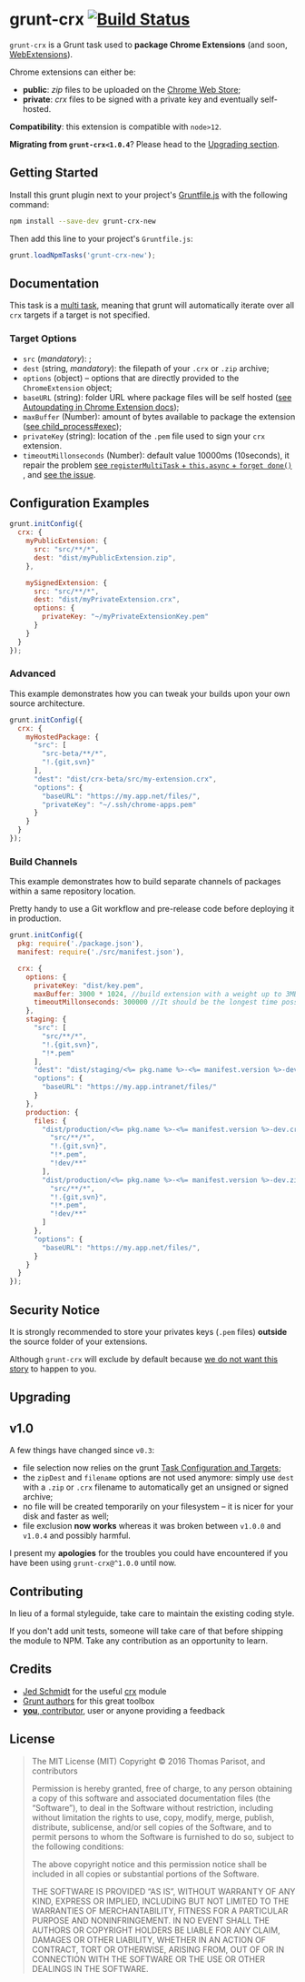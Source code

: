 # grunt-crx [![Build Status](https://secure.travis-ci.org/oncletom/grunt-crx.svg?branch=master)](http://travis-ci.org/oncletom/grunt-crx)

`grunt-crx` is a Grunt task used to **package Chrome Extensions** (and soon, [WebExtensions](https://developer.mozilla.org/en-US/Add-ons/WebExtensions)).

Chrome extensions can either be:

- **public**: *zip* files to be uploaded on the [Chrome Web Store](https://chrome.google.com/webstore/);
- **private**: *crx* files to be signed with a private key and eventually self-hosted.

**Compatibility**: this extension is compatible with `node>12`.

**Migrating from `grunt-crx<1.0.4`**? Please head to the [Upgrading section](#upgrading).

## Getting Started

Install this grunt plugin next to your project's [Gruntfile.js](http://gruntjs.com/sample-gruntfile) with the following command:

```bash
npm install --save-dev grunt-crx-new
```

Then add this line to your project's `Gruntfile.js`:

```javascript
grunt.loadNpmTasks('grunt-crx-new');
```

## Documentation

This task is a [multi task](http://gruntjs.com/creating-tasks#multi-tasks), meaning that grunt will automatically iterate over all `crx` targets if a target is not specified.

### Target Options

- `src` (*mandatory*): ;
- `dest` (string, *mandatory*): the filepath of your `.crx` or `.zip` archive;
- `options` (object) – options that are directly provided to the `ChromeExtension` object;
- `baseURL` (string): folder URL where package files will be self hosted ([see Autoupdating in Chrome Extension docs](https://developer.chrome.com/extensions/autoupdate));
- `maxBuffer` (Number): amount of bytes available to package the extension ([see child_process#exec](https://nodejs.org/docs/latest/api/child_process.html#child_process_child_process_exec_command_options_callback));
- `privateKey` (string): location of the `.pem` file used to sign your `crx` extension.
- `timeoutMillonseconds` (Number): default value 10000ms (10seconds), it repair the problem [see `registerMultiTask` + `this.async` + `forget done()`](https://gruntjs.com/frequently-asked-questions#why-doesn-t-my-asynchronous-task-complete) , and [see the issue](Issues.md).

## Configuration Examples

```js
grunt.initConfig({
  crx: {
    myPublicExtension: {
      src: "src/**/*",
      dest: "dist/myPublicExtension.zip",
    },

    mySignedExtension: {
      src: "src/**/*",
      dest: "dist/myPrivateExtension.crx",
      options: {
        privateKey: "~/myPrivateExtensionKey.pem"
      }
    }
  }
});
```

### Advanced

This example demonstrates how you can tweak your builds upon your own
source architecture.

```js
grunt.initConfig({
  crx: {
    myHostedPackage: {
      "src": [
        "src-beta/**/*",
        "!.{git,svn}"
      ],
      "dest": "dist/crx-beta/src/my-extension.crx",
      "options": {
        "baseURL": "https://my.app.net/files/",
        "privateKey": "~/.ssh/chrome-apps.pem"
      }
    }
  }
});
```

### Build Channels

This example demonstrates how to build separate channels of packages
within a same repository location.

Pretty handy to use a Git workflow and pre-release code before deploying it
in production.

```js
grunt.initConfig({
  pkg: require('./package.json'),
  manifest: require('./src/manifest.json'),

  crx: {
    options: {
      privateKey: "dist/key.pem",
      maxBuffer: 3000 * 1024, //build extension with a weight up to 3MB
      timeoutMillonseconds: 300000 //It should be the longest time possible, but not too short (must be longer than the task execution time)."
    },
    staging: {
      "src": [
        "src/**/*",
        "!.{git,svn}",
        "!*.pem"
      ],
      "dest": "dist/staging/<%= pkg.name %>-<%= manifest.version %>-dev.crx",
      "options": {
        "baseURL": "https://my.app.intranet/files/"
      }
    },
    production: {
      files: {
        "dist/production/<%= pkg.name %>-<%= manifest.version %>-dev.crx": [
          "src/**/*",
          "!.{git,svn}",
          "!*.pem",
          "!dev/**"
        ],
        "dist/production/<%= pkg.name %>-<%= manifest.version %>-dev.zip": [
          "src/**/*",
          "!.{git,svn}",
          "!*.pem",
          "!dev/**"
        ]
      },
      "options": {
        "baseURL": "https://my.app.net/files/",
      }
    }
  }
});
```

## Security Notice

It is strongly recommended to store your privates keys (`.pem` files) **outside**
the source folder of your extensions.

Although `grunt-crx` will exclude by default because [we do not want this story](https://it.slashdot.org/story/12/05/24/1717219/yahoo-includes-private-key-in-source-file-for-axis-chrome-extension) to happen to you.

## Upgrading

## v1.0

A few things have changed since `v0.3`:

- file selection now relies on the grunt [Task Configuration and Targets](http://gruntjs.com/configuring-tasks#task-configuration-and-targets);
- the `zipDest` and `filename` options are not used anymore: simply use `dest` with a `.zip` or `.crx` filename to automatically get an unsigned or signed archive;
- no file will be created temporarily on your filesystem – it is nicer for your disk and faster as well;
- file exclusion **now works** whereas it was broken between `v1.0.0` and `v1.0.4` and possibly harmful.

I present my **apologies** for the troubles you could have encountered if you have been using `grunt-crx@^1.0.0` until now.

## Contributing

In lieu of a formal styleguide, take care to maintain the existing coding style.

If you don't add unit tests, someone will take care of that before shipping the module to NPM.
Take any contribution as an opportunity to learn.

## Credits

- [Jed Schmidt](http://jed.is/) for the useful [crx](https://npmjs.com/crx) module
- [Grunt authors](http://gruntjs.com) for this great toolbox
- [**you**, contributor](CONTRIBUTORS.md), user or anyone providing a feedback

## License

> The MIT License (MIT)
> Copyright © 2016 Thomas Parisot, and contributors
>
> Permission is hereby granted, free of charge, to any person obtaining a copy
> of this software and associated documentation files (the “Software”), to deal
> in the Software without restriction, including without limitation the rights
> to use, copy, modify, merge, publish, distribute, sublicense, and/or sell
> copies of the Software, and to permit persons to whom the Software is
> furnished to do so, subject to the following conditions:
>
> The above copyright notice and this permission notice shall be included in
> all copies or substantial portions of the Software.
>
> THE SOFTWARE IS PROVIDED “AS IS”, WITHOUT WARRANTY OF ANY KIND, EXPRESS OR
> IMPLIED, INCLUDING BUT NOT LIMITED TO THE WARRANTIES OF MERCHANTABILITY,
> FITNESS FOR A PARTICULAR PURPOSE AND NONINFRINGEMENT. IN NO EVENT SHALL THE
> AUTHORS OR COPYRIGHT HOLDERS BE LIABLE FOR ANY CLAIM, DAMAGES OR OTHER
> LIABILITY, WHETHER IN AN ACTION OF CONTRACT, TORT OR OTHERWISE, ARISING FROM,
> OUT OF OR IN CONNECTION WITH THE SOFTWARE OR THE USE OR OTHER DEALINGS IN
> THE SOFTWARE.
